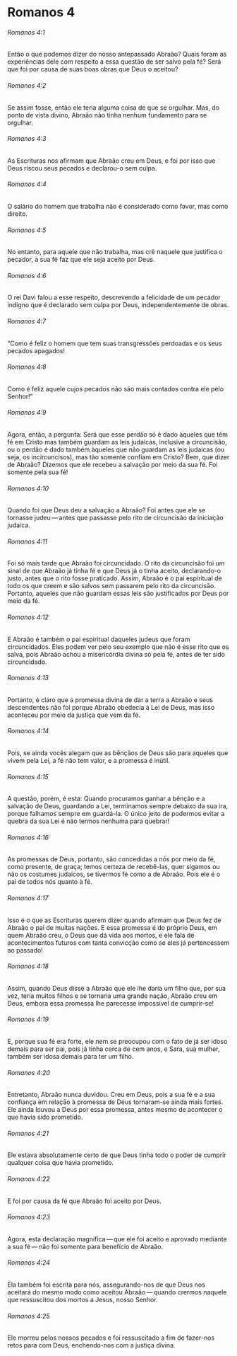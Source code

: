 # Romanos 4

###### Romanos 4:1

Então o que podemos dizer do nosso antepassado Abraão? Quais foram as experiências dele com respeito a essa questão de ser salvo pela fé? Será que foi por causa de suas boas obras que Deus o aceitou?

###### Romanos 4:2

Se assim fosse, então ele teria alguma coisa de que se orgulhar. Mas, do ponto de vista divino, Abraão não tinha nenhum fundamento para se orgulhar.

###### Romanos 4:3

As Escrituras nos afirmam que Abraão creu em Deus, e foi por isso que Deus riscou seus pecados e declarou-o sem culpa.

###### Romanos 4:4

O salário do homem que trabalha não é considerado como favor, mas como direito.

###### Romanos 4:5

No entanto, para aquele que não trabalha, mas crê naquele que justifica o pecador, a sua fé faz que ele seja aceito por Deus.

###### Romanos 4:6

O rei Davi falou a esse respeito, descrevendo a felicidade de um pecador indigno que é declarado sem culpa por Deus, independentemente de obras.

###### Romanos 4:7

“Como é feliz o homem que tem suas transgressões perdoadas e os seus pecados apagados!

###### Romanos 4:8

Como é feliz aquele cujos pecados não são mais contados contra ele pelo Senhor!”

###### Romanos 4:9

Agora, então, a pergunta: Será que esse perdão só é dado àqueles que têm fé em Cristo mas também guardam as leis judaicas, inclusive a circuncisão, ou o perdão é dado também àqueles que não guardam as leis judaicas (ou seja, os incircuncisos), mas tão somente confiam em Cristo? Bem, que dizer de Abraão? Dizemos que ele recebeu a salvação por meio da sua fé. Foi somente pela sua fé!

###### Romanos 4:10

Quando foi que Deus deu a salvação a Abraão? Foi antes que ele se tornasse judeu — antes que passasse pelo rito de circuncisão da iniciação judaica.

###### Romanos 4:11

Foi só mais tarde que Abraão foi circuncidado. O rito da circuncisão foi um sinal de que Abraão já tinha fé e que Deus já o tinha aceito, declarando-o justo, antes que o rito fosse praticado. Assim, Abraão é o pai espiritual de todo os que creem e são salvos sem passarem pelo rito da circuncisão. Portanto, aqueles que não guardam essas leis são justificados por Deus por meio da fé.

###### Romanos 4:12

E Abraão é também o pai espiritual daqueles judeus que foram circuncidados. Eles podem ver pelo seu exemplo que não é esse rito que os salva, pois Abraão achou a misericórdia divina só pela fé, antes de ter sido circuncidado.

###### Romanos 4:13

Portanto, é claro que a promessa divina de dar a terra a Abraão e seus descendentes não foi porque Abraão obedecia à Lei de Deus, mas isso aconteceu por meio da justiça que vem da fé.

###### Romanos 4:14

Pois, se ainda vocês alegam que as bênçãos de Deus são para aqueles que vivem pela Lei, a fé não tem valor, e a promessa é inútil.

###### Romanos 4:15

A questão, porém, é esta: Quando procuramos ganhar a bênção e a salvação de Deus, guardando a Lei, terminamos sempre debaixo da sua ira, porque falhamos sempre em guardá-la. O único jeito de podermos evitar a quebra da sua Lei é não termos nenhuma para quebrar!

###### Romanos 4:16

As promessas de Deus, portanto, são concedidas a nós por meio da fé, como presente, de graça; temos certeza de recebê-las, quer sigamos ou não os costumes judaicos, se tivermos fé como a de Abraão. Pois ele é o pai de todos nós quanto à fé.

###### Romanos 4:17

Isso é o que as Escrituras querem dizer quando afirmam que Deus fez de Abraão o pai de muitas nações. E essa promessa é do próprio Deus, em quem Abraão creu, o Deus que dá vida aos mortos, e ele fala de acontecimentos futuros com tanta convicção como se eles já pertencessem ao passado!

###### Romanos 4:18

Assim, quando Deus disse a Abraão que ele lhe daria um filho que, por sua vez, teria muitos filhos e se tornaria uma grande nação, Abraão creu em Deus, embora essa promessa lhe parecesse impossível de cumprir-se!

###### Romanos 4:19

E, porque sua fé era forte, ele nem se preocupou com o fato de já ser idoso demais para ser pai, pois já tinha cerca de cem anos, e Sara, sua mulher, também ser idosa demais para ter um filho.

###### Romanos 4:20

Entretanto, Abraão nunca duvidou. Creu em Deus, pois a sua fé e a sua confiança em relação à promessa de Deus tornaram-se ainda mais fortes. Ele ainda louvou a Deus por essa promessa, antes mesmo de acontecer o que havia sido prometido.

###### Romanos 4:21

Ele estava absolutamente certo de que Deus tinha todo o poder de cumprir qualquer coisa que havia prometido.

###### Romanos 4:22

E foi por causa da fé que Abraão foi aceito por Deus.

###### Romanos 4:23

Agora, esta declaração magnífica — que ele foi aceito e aprovado mediante a sua fé — não foi somente para benefício de Abraão.

###### Romanos 4:24

Ela também foi escrita para nós, assegurando-nos de que Deus nos aceitará do mesmo modo como aceitou Abraão — quando crermos naquele que ressuscitou dos mortos a Jesus, nosso Senhor.

###### Romanos 4:25

Ele morreu pelos nossos pecados e foi ressuscitado a fim de fazer-nos retos para com Deus, enchendo-nos com a justiça divina.

